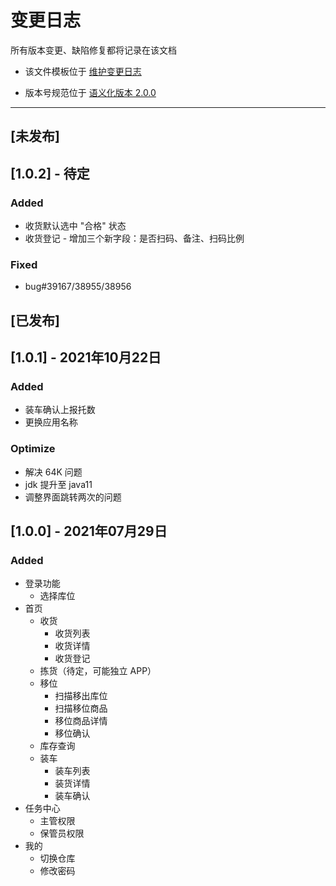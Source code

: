 # 变更日志

所有版本变更、缺陷修复都将记录在该文档

- 该文件模板位于 [维护变更日志](https://keepachangelog.com/zh-CN/1.0.0/)

- 版本号规范位于 [语义化版本 2.0.0](https://semver.org/spec/v2.0.0.html)

---

## [未发布]
## [1.0.2] - 待定

### Added
- 收货默认选中 "合格" 状态
- 收货登记 - 增加三个新字段：是否扫码、备注、扫码比例

### Fixed
- bug#39167/38955/38956

## [已发布]
## [1.0.1] - 2021年10月22日

### Added

- 装车确认上报托数
- 更换应用名称

### Optimize

- 解决 64K 问题
- jdk 提升至 java11
- 调整界面跳转两次的问题

## [1.0.0] - 2021年07月29日

### Added

- 登录功能
  - 选择库位
- 首页
  - 收货
    - 收货列表
    - 收货详情
    - 收货登记
  - 拣货（待定，可能独立 APP）
  - 移位
    - 扫描移出库位
    - 扫描移位商品
    - 移位商品详情
    - 移位确认
  - 库存查询
  - 装车
    - 装车列表
    - 装货详情
    - 装车确认
- 任务中心
  - 主管权限
  - 保管员权限
- 我的
  - 切换仓库
  - 修改密码
